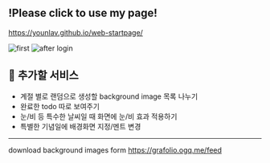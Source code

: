## !Please click to use my page!
<https://younlav.github.io/web-startpage/>

![first](https://github.com/younlav/web-startpage/blob/main/ex1.png)
![after login](https://github.com/younlav/web-startpage/blob/main/ex2.png)

## 🚩 추가할 서비스
* 계절 별로 랜덤으로 생성할 background image 목록 나누기
* 완료한 todo 따로 보여주기
* 눈/비 등 특수한 날씨일 때 화면에 눈/비 효과 적용하기
* 특별한 기념일에 배경화면 지정/멘트 변경
 
***
download background images form <https://grafolio.ogq.me/feed>

